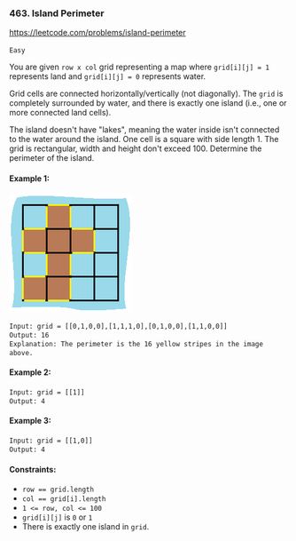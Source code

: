 ### 463. Island Perimeter

https://leetcode.com/problems/island-perimeter

`Easy`

You are given `row x col` grid representing a map where `grid[i][j] = 1` represents land and `grid[i][j] = 0` represents water.

Grid cells are connected horizontally/vertically (not diagonally). The `grid` is completely surrounded by water, and there is exactly one island (i.e., one or more connected land cells).

The island doesn't have "lakes", meaning the water inside isn't connected to the water around the island. One cell is a square with side length 1. The grid is rectangular, width and height don't exceed 100. Determine the perimeter of the island.

#### Example 1:
![ex1](ex1.png)
```
Input: grid = [[0,1,0,0],[1,1,1,0],[0,1,0,0],[1,1,0,0]]
Output: 16
Explanation: The perimeter is the 16 yellow stripes in the image above.
```

#### Example 2:
```
Input: grid = [[1]]
Output: 4
```

#### Example 3:
```
Input: grid = [[1,0]]
Output: 4
```

#### Constraints:

* `row == grid.length`
* `col == grid[i].length`
* `1 <= row, col <= 100`
* `grid[i][j]` is `0` or `1`
* There is exactly one island in `grid`.